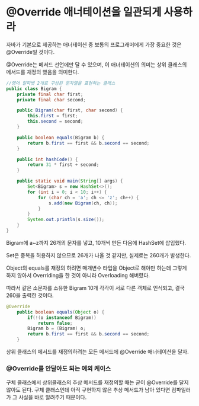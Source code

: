 # @Override 애너테이션을 일관되게 사용하라

자바가 기본으로 제공하는 애너테이션 중 보통의 프로그래머에게 가장 중요한 것은 @Override일 것이다.

@Override는 메서드 선언에만 달 수 있으며, 이 애너테이션의 의미는 상위 클래스의 메서드를 재정의 했음을 의미한다.

```java
//영어 알파벳 2개로 구성된 문자열을 표현하는 클래스
public class Bigram {
    private final char first;
    private final char second;

    public Bigram(char first, char second) {
        this.first = first;
        this.second = second;
    }

    public boolean equals(Bigram b) {
        return b.first == first && b.second == second;
    }

    public int hashCode() {
        return 31 * first + second;
    }

    public static void main(String[] args) {
        Set<Bigram> s = new HashSet<>();
        for (int i = 0; i < 10; i++) {
            for (char ch = 'a'; ch <= 'z'; ch++) {
                s.add(new Bigram(ch, ch));
            }
        }
        System.out.println(s.size());
    }
}
```

Bigram에 a~z까지 26개의 문자를 넣고, 10개씩 만든 다음에 HashSet에 삽입했다.

Set은 중복을 허용하지 않으므로 26개가 나올 것 같지만, 실제로는 260개가 발생한다.

Object의 equals를 재정의 하려면 매개변수 타입을 Object로 해야만 하는데 그렇게 하지 않아서 Overriding을 한 것이 아니라 Overloading 해버렸다.

따라서 같은 소문자를 소유한 Bigram 10개 각각이 서로 다른 객체로 인식되고, 결국 260을 출력한 것이다.



```java
@Override
    public boolean equals(Object o) {
        if(!(o instanceof Bigram))
            return false;
        Bigram b = (Bigram) o;
        return b.first == first && b.second == second;
    }
```

상위 클래스의 메서드를 재정의하려는 모든 메서드에 @Override 애너테이션을 달자.



### @Override를 안달아도 되는 예외 케이스

구체 클래스에서 상위클래스의 추상 메서드를 재정의할 때는 굳이 @Override를 달지 않아도 된다. 구체 클래스인데 아직 구현하지 않은 추상 메서드가 남아 있다면 컴파일러가 그 사실을 바로 알려주기 때문이다.



